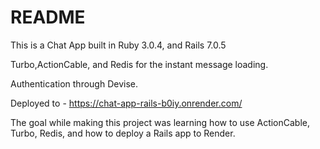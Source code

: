 # README

This is a Chat App built in Ruby 3.0.4, and Rails 7.0.5

Turbo,ActionCable, and Redis for the instant message loading.

Authentication through Devise.

Deployed to - https://chat-app-rails-b0iy.onrender.com/

The goal while making this project was learning how to use ActionCable, Turbo, Redis, and how to deploy a Rails app to Render.


